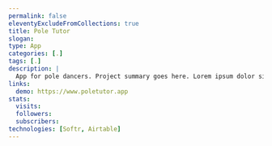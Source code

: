 ```yaml
---
permalink: false
eleventyExcludeFromCollections: true
title: Pole Tutor
slogan:
type: App
categories: [.]
tags: [.]
description: |
  App for pole dancers. Project summary goes here. Lorem ipsum dolor sit amet, consectetur adipiscing elit. Quisque vel sapien quis nulla dictum euismod...
links:
  demo: https://www.poletutor.app
stats:
  visits:
  followers:
  subscribers:
technologies: [Softr, Airtable]
---
```

